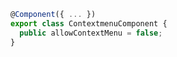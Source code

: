 ```typescript
@Component({ ... })
export class ContextmenuComponent {
  public allowContextMenu = false;
}
```
